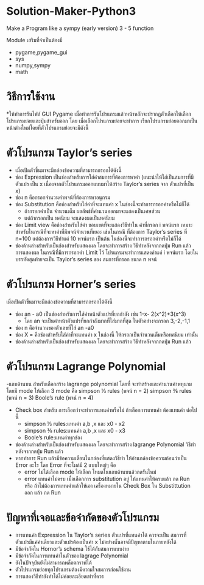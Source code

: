 # Solution-Maker-Python3
Make a Program like a sympy (early version) 3 - 5 function

Module เสริมที่จำเป็นต้องมี
- pygame,pygame_gui
- sys
- numpy,sympy
- math

# วิธีการใช้งาน
*ให้ทำการรันไฟล์ GUI Pygame
	เมื่อทำการรันโปรแกรมแล้วหน้าหลักจะปรากฎตัวเลือกให้เลือกโปรแกรมย่อยและปุ่มสำหรับออก โดย เมื่อเลือกโปรแกรมย่อยจะทำการ เรียกโปรแกรมย่อยออกมาเป็นหน้าต่างใหม่โดยที่ตัวโปรแกรมย่อยจะมีดังนี้

# ตัวโปรแกรม Taylor’s series
- เมื่อเปิดตัวขึ้นมาจะมีกล่องข้อความที่สามารถกรอกได้ดังนี้
- ช่อง Expression เป็นช่องสำหรับการใส่ค่าสมการที่ต้องการหาค่า (แนะนำให้ใส่เป็นสมการที่มีตัวแปร เป็น x เนื่องจากตัวโปรแกรมออกแบบมาให้สร้าง Taylor’s series จาก ตัวแปรที่เป็น x)
- ช่อง n คือกรอกจำนวนค่าพจน์ที่ต้องการหาอนุกรม
- ช่อง Substitution คือช่องสำหรับใส่ค่าที่จะแทนค่า x ในช่องนี้จะทำการกรอกค่าหรือไม่ก็ได้
	- ถ้ากรอกค่าเป็น จำนวนเต็ม ผลลัพธ์ที่คำนวนออกมาจะแสดงเป็นเศษส่วน
	- แต่ถ้ากรอกเป็น ทศนิยม จะแสดงผลเป็นทศนิยม
- ช่อง Limit view คือช่องสำหรับใส่ค่า ขอบเขตที่จะแสดงวิธีทำใน ค่าที่กรอก i พจน์แรก เหมาะสำหรับในกรณีที่จะหาค่าที่มีพจน์จำนวนที่เยอะ เช่นในกรณี ที่ต้องการ Taylor’s series ที่ n=100 แต่ต้องการวิธีทำแค่ 10 พจน์แรก เป็นต้น ในช่องนี้จะทำการกรอกค่าหรือไม่ก็ได้
- ช่องด้านล่างสำหรับเป็นช่องสำหรับแสดงผล โดยจะทำการสร้าง วิธีทำหลังจากกดปุ่ม Run แล้ว การแสดงผล ในกรณีที่มีการกรอกค่า Limit ไว้ โปรแกรมจะทำการแสดงค่าแค่ i พจน์แรก โดยในบรรทัดสุดท้ายจะเป็น Taylor’s series ของ สมการที่กรอก ขนาด n พจน์

# ตัวโปรแกรม Horner’s series
เมื่อเปิดตัวขึ้นมาจะมีกล่องข้อความที่สามารถกรอกได้ดังนี้
- ช่อง an - a0 เป็นช่องสำหรับการใส่ค่าหน้าตัวแปรที่ยกกำลัง เช่น 1-x- 2(x^2)+3(x^3)
	- โดย an จะเป็นค่าหน้าตัวแปรที่ยกกำลังมากที่ใส่มากที่สุด ในตัวอย่างจะกรอก 3,-2,-1,1
- ช่อง n คือจำนวนของตัวเลขที่ใส่ an -a0
- ช่อง X =  คือช่องสำหรับใส่ค่าที่จะแทนค่า x ในช่องนี้ ให้กรอกเป็นจำนวนเต็มหรือทศนิยม เท่านั้น
- ช่องด้านล่างสำหรับเป็นช่องสำหรับแสดงผล โดยจะทำการสร้าง วิธีทำหลังจากกดปุ่ม Run แล้ว

# ตัวโปรแกรม Lagrange Polynomial
-แถบด้านบน สำหรับเลือกสร้าง lagrange polynomial โดยที่ จะทำสร้างและคำนวนค่าพหุนามโดยมี mode ให้เลือก 3 mode คือ
simpson ⅓ rules (พจน์ n = 2)
simpson ⅜ rules (พจน์ n = 3)
Boole’s rule (พจน์ n = 4)
- Check box สำหรับ การเลือกว่าจะทำการแทนค่าหรือไม่ ถ้าเลือกการแทนค่า ต้องแทนค่า ต่อไปนี้
	- simpson ⅓ rules:แทนค่า a,b ,x และ x0 - x2
	- simpson ⅜  rules:แทนค่า a,b ,x และ x0 - x3
	- Boole’s rule:แทนค่าทุกช่อง
- ช่องด้านล่างสำหรับเป็นช่องสำหรับแสดงผล โดยจะทำการสร้าง lagrange Polynomial วิธีทำหลังจากกดปุ่ม Run แล้ว
- หากทำการ Run แล้วมีข้อความเตือนในกล่องที่แสดงวิธีทำ ให้อ่านกล่องข้อความก่อนว่าเป็น Error อะไร โดย Error ที่จะโผล่มี 2 แบบใหญ่ๆ คือ
	- error ไม่ได้เลือก mode ให้เลือก โหมดในแถบด้านบนล้วกดรันใหม่
	- error แทนค่าไม่ครบ เมื่อเลือกการ substitution อยู่ ให้แทนค่าให้ครบแล้ว กด Run หรือ ถ้าไม่ต้องการแทนค่าแล้วให้เอา เครื่องหมายใน Check Box ใน Substittution ออก แล้ว กด Run


# ปัญหาที่เจอและข้อจำกัดของตัวโปรแกรม
- การแทนค่า Expression ใน Taylor’s series ตัวแปรที่แทนค่าได้ ควรจะเป็น สมการที่ตัวแปรมีแค่ค่าเดียวและตัวแปรต้องเป็นค่า x ไม่อย่างนั้นอาจมีปัญหาตามในภายหลังได้
- มีข้อจำกัดใน Hornor’s schema ใช้ได้กับสมการแบบง่าย
- มีข้อจำกัดในการแทนค่าในตัวของ lagrage Polynomial
- ยังในปัจจุบันยังไม่สามารถพล็อตกราฟได้
- ตัวโปรแกรมย่อยทุกโปรแกรมต้องมีความใจสมการก่อนใช้งาน
- การแสดงวิธีทำยังทำได้ไม่ค่อยละเอียดเท่าที่ควร
